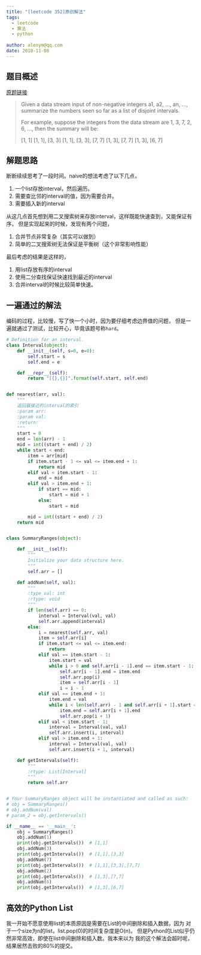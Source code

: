 ```yaml
---
title: "[leetcode 352]原创解法"
tags: 
  - leetcode 
  - 算法 
  - python
  
author: alenym@qq.com
date: 2018-11-08
---
```




## <a name="hh0"></a> 题目概述 ##

[原题链接](https://leetcode.com/problems/data-stream-as-disjoint-intervals/)

> Given a data stream input of non-negative integers a1, a2, ..., an, ..., summarize the numbers seen so far as a list of disjoint intervals.
> 
> For example, suppose the integers from the data stream are 1, 3, 7, 2, 6, ..., then the summary will be:
> 
> [1, 1]
> [1, 1], [3, 3]
> [1, 1], [3, 3], [7, 7]
> [1, 3], [7, 7]
> [1, 3], [6, 7]
> 
<!-- more -->

## <a name="hh1"></a> 解题思路 ##

断断续续思考了一段时间。naive的想法考虑了以下几点，

1. 一个list存放interval，然后遍历。
2. 需要查比邻的interval的值，因为需要合并。
3. 需要插入新的interval

从这几点首先想到用二叉搜索树来存放interval，这样既能快速查到，又能保证有序，
但是实现起来的时候，发现有两个问题，

1. 合并节点非常复杂（其实可以做到）
2. 简单的二叉搜索树无法保证是平衡树（这个非常影响性能）

最后考虑的结果是这样的，

1. 用list存放有序的interval
2. 使用二分查找保证快速找到最近的interval
3. 合并interval的时候比较简单快速。



## <a name="hh2"></a> 一遍通过的解法　 ##

编码的过程，比较慢，写了快一个小时，因为要仔细考虑边界值的问题，
但是一遍就通过了测试，比较开心，毕竟该题号称`hard`。

```python
# Definition for an interval.
class Interval(object):
    def __init__(self, s=0, e=0):
        self.start = s
        self.end = e

    def __repr__(self):
        return "[{},{}]".format(self.start, self.end)


def nearest(arr, val):
    """
    返回最接近的interval的索引
    :param arr:
    :param val:
    :return:
    """
    start = 0
    end = len(arr) - 1
    mid = int((start + end) / 2)
    while start < end:
        item = arr[mid]
        if item.start - 1 <= val <= item.end + 1:
            return mid
        elif val < item.start - 1:
            end = mid
        elif val > item.end + 1:
            if start == mid:
                start = mid + 1
            else:
                start = mid

        mid = int((start + end) / 2)
    return mid


class SummaryRanges(object):

    def __init__(self):
        """
        Initialize your data structure here.
        """
        self.arr = []

    def addNum(self, val):
        """
        :type val: int
        :rtype: void
        """
        if len(self.arr) == 0:
            interval = Interval(val, val)
            self.arr.append(interval)
        else:
            i = nearest(self.arr, val)
            item = self.arr[i]
            if item.start <= val <= item.end:
                return
            elif val == item.start - 1:
                item.start = val
                while i > 0 and self.arr[i - 1].end == item.start - 1:
                    self.arr[i - 1].end = item.end
                    self.arr.pop(i)
                    item = self.arr[i - 1]
                    i = i - 1
            elif val == item.end + 1:
                item.end = val
                while i < len(self.arr) - 1 and self.arr[i + 1].start == item.end + 1:
                    item.end = self.arr[i + 1].end
                    self.arr.pop(i + 1)
            elif val < item.start - 1:
                interval = Interval(val, val)
                self.arr.insert(i, interval)
            elif val > item.end + 1:
                interval = Interval(val, val)
                self.arr.insert(i + 1, interval)

    def getIntervals(self):
        """
        :rtype: List[Interval]
        """
        return self.arr


# Your SummaryRanges object will be instantiated and called as such:
# obj = SummaryRanges()
# obj.addNum(val)
# param_2 = obj.getIntervals()

if __name__ == '__main__':
    obj = SummaryRanges()
    obj.addNum(1)
    print(obj.getIntervals())  # [1,1]
    obj.addNum(3)
    print(obj.getIntervals())  # [1,1],[3,3]
    obj.addNum(7)
    print(obj.getIntervals())  # [1,1],[3,3],[7,7]
    obj.addNum(2)
    print(obj.getIntervals())  # [1,3],[7,7]
    obj.addNum(6)
    print(obj.getIntervals())  # [1,3],[6,7]
```

## <a name="hh2"></a> 高效的Python List　 ##

我一开始不愿意使用list的本质原因是需要在List的中间删除和插入数据，因为
对于一个size为n的list，list.pop(0)的时间复杂度是O(n)。
但是Python的List似乎仍然非常高效，即使在list中间删除和插入数。我本来以为
我的这个解法会超时呢，结果居然击败的80%的提交。
